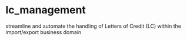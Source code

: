 # lc_management
streamline and automate the handling of Letters of Credit (LC) within the import/export business domain
